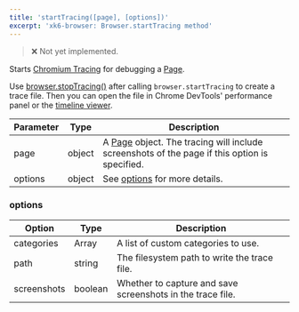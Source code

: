 ```yaml
---
title: 'startTracing([page], [options])'
excerpt: 'xk6-browser: Browser.startTracing method'
---
```


<Blockquote mod="warning">❌ Not yet implemented.</Blockquote>

Starts [Chromium Tracing](https://www.chromium.org/developers/how-tos/trace-event-profiling-tool) for debugging a [Page](/javascript-api/xk6-browser/page).

Use [browser.stopTracing()](/javascript-api/xk6-browser/browser/browser-stoptracing) after calling `browser.startTracing` to create a trace file. Then you can open the file in Chrome DevTools' performance panel or the [timeline viewer](https://chromedevtools.github.io/timeline-viewer/).

| Parameter | Type   | Description                                                                                                                      |
| --------- | ------ | -------------------------------------------------------------------------------------------------------------------------------- |
| page      | object | A [Page](/javascript-api/xk6-browser/page) object. The tracing will include screenshots of the page if this option is specified. |
| options   | object | See [options](#options) for more details.                                                                                        |

### options

| Option      | Type    | Description                                                |
| ----------- | ------- | ---------------------------------------------------------- |
| categories  | Array   | A list of custom categories to use.                        |
| path        | string  | The filesystem path to write the trace file.               |
| screenshots | boolean | Whether to capture and save screenshots in the trace file. |
